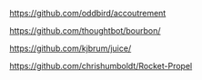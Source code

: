 https://github.com/oddbird/accoutrement

https://github.com/thoughtbot/bourbon/

https://github.com/kjbrum/juice/

https://github.com/chrishumboldt/Rocket-Propel
